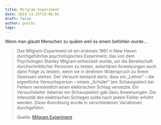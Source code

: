 ```yaml
---
title: Milgram Experiment
date: 2019-11-25T15:06:01
draft: false
author: poschi
tags: 
---
```


Wenn man glaubt Menschen zu quälen weil es einem befohlen wurde...

> Das Milgram-Experiment ist ein erstmals 1961 in New Haven durchgeführtes
> psychologisches Experiment, das von dem Psychologen Stanley Milgram entwickelt
> wurde, um die Bereitschaft durchschnittlicher Personen zu testen, autoritären
> Anweisungen auch dann Folge zu leisten, wenn sie in direktem Widerspruch zu
> ihrem Gewissen stehen. Der Versuch bestand darin, dass ein „Lehrer“ – die
> eigentliche Versuchsperson – einem „Schüler“ (ein Schauspieler) bei Fehlern
> vermeintlich einen elektrischen Schlag versetzte. Ein Versuchsleiter (ebenso
> ein Schauspieler) gab dazu Anweisungen. Die Intensität des elektrischen
> Schlages sollte nach jedem Fehler erhöht werden. Diese Anordnung wurde in
> verschiedenen Variationen durchgeführt.
>
> Quelle: [Milgram Experiment](https://de.wikipedia.org/wiki/Milgram-Experiment)
